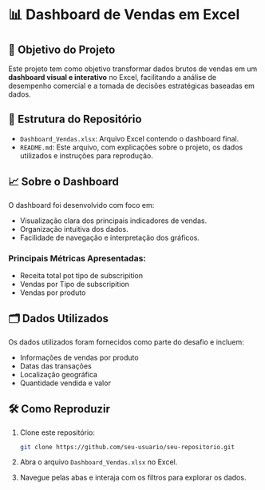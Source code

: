 # 📊 Dashboard de Vendas em Excel

## 🧠 Objetivo do Projeto

Este projeto tem como objetivo transformar dados brutos de vendas em um **dashboard visual e interativo** no Excel, facilitando a análise de desempenho comercial e a tomada de decisões estratégicas baseadas em dados.

## 📁 Estrutura do Repositório

- `Dashboard_Vendas.xlsx`: Arquivo Excel contendo o dashboard final.
- `README.md`: Este arquivo, com explicações sobre o projeto, os dados utilizados e instruções para reprodução.

## 📈 Sobre o Dashboard

O dashboard foi desenvolvido com foco em:

- Visualização clara dos principais indicadores de vendas.
- Organização intuitiva dos dados.
- Facilidade de navegação e interpretação dos gráficos.

### Principais Métricas Apresentadas:

- Receita total pot tipo de subscripition
- Vendas por Tipo de subscripition
- Vendas por produto


## 🗂️ Dados Utilizados

Os dados utilizados foram fornecidos como parte do desafio e incluem:

- Informações de vendas por produto
- Datas das transações
- Localização geográfica
- Quantidade vendida e valor

## 🛠️ Como Reproduzir

1. Clone este repositório:
   ```bash
   git clone https://github.com/seu-usuario/seu-repositorio.git
   ```

2. Abra o arquivo `Dashboard_Vendas.xlsx` no Excel.

3. Navegue pelas abas e interaja com os filtros para explorar os dados.
